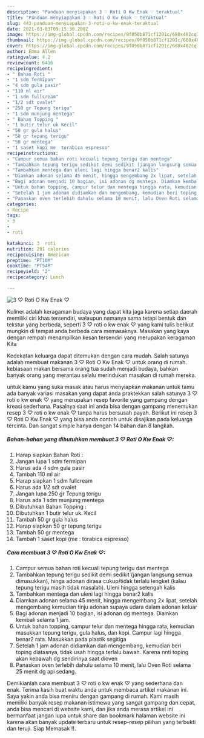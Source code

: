 ```yaml
---
description: "Panduan menyiapakan 3 ♡ Roti O Kw Enak ♡ teraktual"
title: "Panduan menyiapakan 3 ♡ Roti O Kw Enak ♡ teraktual"
slug: 443-panduan-menyiapakan-3-roti-o-kw-enak-teraktual
date: 2021-03-03T09:15:30.200Z
image: https://img-global.cpcdn.com/recipes/9f050b871cf1201c/680x482cq70/3-♡-roti-o-kw-enak-♡-foto-resep-utama.jpg
thumbnail: https://img-global.cpcdn.com/recipes/9f050b871cf1201c/680x482cq70/3-♡-roti-o-kw-enak-♡-foto-resep-utama.jpg
cover: https://img-global.cpcdn.com/recipes/9f050b871cf1201c/680x482cq70/3-♡-roti-o-kw-enak-♡-foto-resep-utama.jpg
author: Emma Allen
ratingvalue: 4.2
reviewcount: 6416
recipeingredient:
- " Bahan Roti "
- "1 sdm fermipan"
- "4 sdm gula pasir"
- "110 ml air"
- "1 sdm fullcream"
- "1/2 sdt ovalet"
- "250 gr Tepung terigu"
- "1 sdm munjung mentega"
- " Bahan Topping "
- "1 butir telur uk Kecil"
- "50 gr gula halus"
- "50 gr tepung terigu"
- "50 gr mentega"
- "1 saset kopi me  torabica espresso"
recipeinstructions:
- "Campur semua bahan roti kecuali tepung terigu dan mentega"
- "Tambahkan tepung terigu sedikit demi sedikit (jangan langsung semua dimasukkan), hinga adonan dirasa cukup/tidak terlalu lengket (kalau tepung terigu masih tidak masalah). Uleni hingga setengah kalis"
- "Tambahkan mentega dan uleni lagi hingga benar2 kalis"
- "Diamkan adonan selama 45 menit, hingga mengembang 2x lipat, setelah mengembang kemudian tinju adonan supaya udara dalam adonan keluar"
- "Bagi adonan menjadi 10 bagian, isi adonan dg mentega. Diamkan kembali selama 1 jam."
- "Untuk bahan topping, campur telur dan mentega hingga rata, kemudian masukkan tepung terigu, gula halus, dan kopi. Campur lagi hingga benar2 rata. Masukkan pada plastik segitiga"
- "Setelah 1 jam adonan didiamkan dan mengembang, kemudian beri toping diatasnya, tidak usah hingga terlalu bawah. Karena nnti toping akan kebawah dg sendirinya saat dioven"
- "Panaskan oven terlebih dahulu selama 10 menit, lalu Oven Roti selama 25 menit dg api sedang."
categories:
- Recipe
tags:
- 3
- 
- roti

katakunci: 3  roti 
nutrition: 201 calories
recipecuisine: American
preptime: "PT10M"
cooktime: "PT54M"
recipeyield: "2"
recipecategory: Lunch

---
```



![3 ♡ Roti O Kw Enak ♡](https://img-global.cpcdn.com/recipes/9f050b871cf1201c/680x482cq70/3-♡-roti-o-kw-enak-♡-foto-resep-utama.jpg)

Kuliner adalah keragaman budaya yang dapat kita jaga karena setiap daerah memiliki ciri khas tersendiri, walaupun namanya sama tetapi bentuk dan tekstur yang berbeda, seperti 3 ♡ roti o kw enak ♡ yang kami tulis berikut mungkin di tempat anda berbeda cara memasaknya. Masakan yang kaya dengan rempah menampilkan kesan tersendiri yang merupakan keragaman Kita



Kedekatan keluarga dapat ditemukan dengan cara mudah. Salah satunya adalah membuat makanan 3 ♡ Roti O Kw Enak ♡ untuk orang di rumah. kebiasaan makan bersama orang tua sudah menjadi budaya, bahkan banyak orang yang merantau selalu merindukan masakan di rumah mereka.

untuk kamu yang suka masak atau harus menyiapkan makanan untuk tamu ada banyak variasi masakan yang dapat anda praktekkan salah satunya 3 ♡ roti o kw enak ♡ yang merupakan resep favorite yang gampang dengan kreasi sederhana. Pasalnya saat ini anda bisa dengan gampang menemukan resep 3 ♡ roti o kw enak ♡ tanpa harus bersusah payah.
Berikut ini resep 3 ♡ Roti O Kw Enak ♡ yang bisa anda contoh untuk disajikan pada keluarga tercinta. Dan sangat simple hanya dengan 14 bahan dan 8 langkah.


<!--inarticleads1-->

##### Bahan-bahan yang dibutuhkan membuat 3 ♡ Roti O Kw Enak ♡:

1. Harap siapkan  Bahan Roti :
1. Jangan lupa 1 sdm fermipan
1. Harus ada 4 sdm gula pasir
1. Tambah 110 ml air
1. Harap siapkan 1 sdm fullcream
1. Harus ada 1/2 sdt ovalet
1. Jangan lupa 250 gr Tepung terigu
1. Harus ada 1 sdm munjung mentega
1. Dibutuhkan  Bahan Topping :
1. Dibutuhkan 1 butir telur uk. Kecil
1. Tambah 50 gr gula halus
1. Harap siapkan 50 gr tepung terigu
1. Tambah 50 gr mentega
1. Tambah 1 saset kopi (me : torabica espresso)




<!--inarticleads2-->

##### Cara membuat  3 ♡ Roti O Kw Enak ♡:

1. Campur semua bahan roti kecuali tepung terigu dan mentega
1. Tambahkan tepung terigu sedikit demi sedikit (jangan langsung semua dimasukkan), hinga adonan dirasa cukup/tidak terlalu lengket (kalau tepung terigu masih tidak masalah). Uleni hingga setengah kalis
1. Tambahkan mentega dan uleni lagi hingga benar2 kalis
1. Diamkan adonan selama 45 menit, hingga mengembang 2x lipat, setelah mengembang kemudian tinju adonan supaya udara dalam adonan keluar
1. Bagi adonan menjadi 10 bagian, isi adonan dg mentega. Diamkan kembali selama 1 jam.
1. Untuk bahan topping, campur telur dan mentega hingga rata, kemudian masukkan tepung terigu, gula halus, dan kopi. Campur lagi hingga benar2 rata. Masukkan pada plastik segitiga
1. Setelah 1 jam adonan didiamkan dan mengembang, kemudian beri toping diatasnya, tidak usah hingga terlalu bawah. Karena nnti toping akan kebawah dg sendirinya saat dioven
1. Panaskan oven terlebih dahulu selama 10 menit, lalu Oven Roti selama 25 menit dg api sedang.




Demikianlah cara membuat 3 ♡ roti o kw enak ♡ yang sederhana dan enak. Terima kasih buat waktu anda untuk membaca artikel makanan ini. Saya yakin anda bisa meniru dengan gampang di rumah. Kami masih memiliki banyak resep makanan istimewa yang sangat gampang dan cepat, anda bisa mencari di website kami, dan jika anda merasa artikel ini bermanfaat jangan lupa untuk share dan bookmark halaman website ini karena akan banyak update terbaru untuk resep-resep pilihan yang terbukti dan teruji. Siap Memasak !!. 
